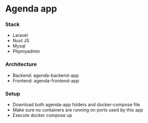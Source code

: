 # Agenda app

### Stack

- Laravel
- Nuxt JS
- Mysql
- Phpmyadmin

### Architecture

- Backend: agenda-backend-app
- Frontend: agenda-frontend-app

### Setup

- Download both agenda-app folders and docker-compose file
- Make sure no containers are running on ports used by this app
- Execute docker compose up
